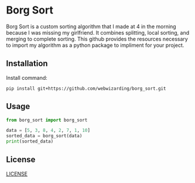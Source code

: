 
# Borg Sort

Borg Sort is a custom sorting algorithm that I made at 4 in the morning because I was missing my girlfriend. It combines splitting, local sorting, and merging to complete sorting. 
This github provides the resources necessary to import my algorithm as a python package to impliment for your project.

## Installation

Install command:

```
pip install git+https://github.com/webwizarding/borg_sort.git
```

## Usage

```python
from borg_sort import borg_sort

data = [5, 3, 8, 4, 2, 7, 1, 10]
sorted_data = borg_sort(data)
print(sorted_data)
```

## License

 [LICENSE](LICENSE)
